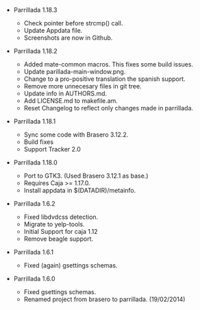 * Parrillada 1.18.3
	- Check pointer before strcmp() call.
	- Update Appdata file.
	- Screenshots are now in Github.

* Parrillada 1.18.2
	- Added mate-common macros. This fixes some build issues.
	- Update parillada-main-window.png.
	- Change to a pro-positive translation the spanish support.
	- Remove more unnecesary files in git tree.
	- Update info in AUTHORS.md.
	- Add LICENSE.md to makefile.am.
	- Reset Changelog to reflect only changes made in parrillada.

* Parrillada 1.18.1

	- Sync some code with Brasero 3.12.2.
	- Build fixes
	- Support Tracker 2.0

* Parrillada 1.18.0

	- Port to GTK3. (Used Brasero 3.12.1 as base.)
	- Requires Caja >= 1.17.0.
	- Install appdata in $(DATADIR)/metainfo.

* Parrillada 1.6.2

	- Fixed libdvdcss detection.
	- Migrate to yelp-tools.
	- Initial Support for caja 1.12
	- Remove beagle support.

* Parrillada 1.6.1

	- Fixed (again) gsettings schemas.

* Parrillada 1.6.0

	- Fixed gsettings schemas.
	- Renamed project from brasero to parrillada. (19/02/2014)


